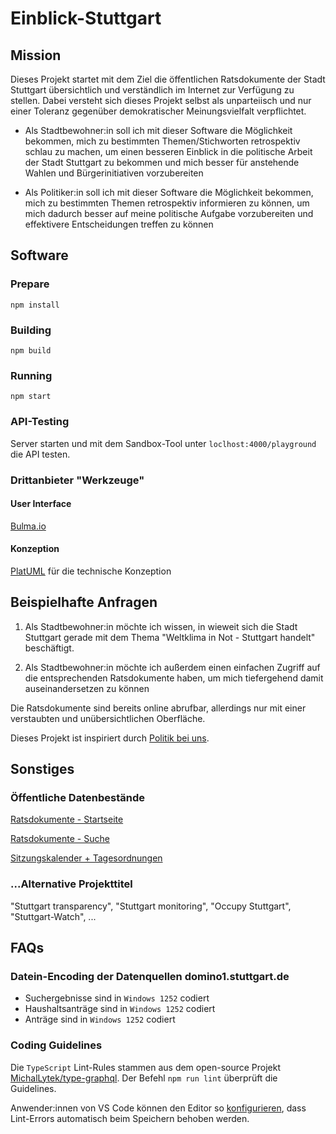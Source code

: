 # Einblick-Stuttgart

## Mission
Dieses Projekt startet mit dem Ziel die öffentlichen Ratsdokumente der Stadt Stuttgart übersichtlich und verständlich im Internet zur Verfügung zu stellen. Dabei versteht sich dieses Projekt selbst als unparteiisch und nur einer Toleranz gegenüber demokratischer Meinungsvielfalt verpflichtet.

+ Als Stadtbewohner:in soll ich mit dieser Software die Möglichkeit bekommen, mich zu bestimmten Themen/Stichworten retrospektiv schlau zu machen, um einen besseren Einblick in die politische Arbeit der Stadt Stuttgart zu bekommen und mich besser für anstehende Wahlen und Bürgerinitiativen vorzubereiten

+ Als Politiker:in soll ich mit dieser Software die Möglichkeit bekommen, mich zu bestimmten Themen retrospektiv informieren zu können, um mich dadurch besser auf meine politische Aufgabe vorzubereiten und effektivere Entscheidungen treffen zu können

## Software

### Prepare
`npm install`

### Building
`npm build`

### Running
`npm start`

### API-Testing
Server starten und mit dem Sandbox-Tool unter `loclhost:4000/playground` die API testen.

### Drittanbieter "Werkzeuge" 
#### User Interface
[Bulma.io](https://bulma.io/)

#### Konzeption
[PlatUML](http://plantuml.com/de/starting) für die technische Konzeption 

## Beispielhafte Anfragen

1. Als Stadtbewohner:in möchte ich wissen, in wieweit sich die Stadt Stuttgart gerade mit dem Thema "Weltklima in Not - Stuttgart handelt" beschäftigt.

2. Als Stadtbewohner:in möchte ich außerdem einen einfachen Zugriff auf die entsprechenden Ratsdokumente haben, um mich tiefergehend damit auseinandersetzen zu können

Die Ratsdokumente sind bereits online abrufbar, allerdings nur mit einer verstaubten und unübersichtlichen Oberfläche.

Dieses Projekt ist inspiriert durch [Politik bei uns](https://politik-bei-uns.de/).  

## Sonstiges

### Öffentliche Datenbestände

[Ratsdokumente - Startseite](https://www.stuttgart.de/external/show/ratsdokumente)

[Ratsdokumente - Suche](https://www.domino1.stuttgart.de/web/ksd/KSDRedSystem.nsf/masustart)

[Sitzungskalender + Tagesordnungen](https://www.domino1.stuttgart.de/web/ksd/KSDRedSystem.nsf/AnSiKa)

### ...Alternative Projekttitel
"Stuttgart transparency", "Stuttgart monitoring", "Occupy Stuttgart", "Stuttgart-Watch", ...

## FAQs
### Datein-Encoding der Datenquellen domino1.stuttgart.de
+ Suchergebnisse sind in `Windows 1252` codiert
+ Haushaltsanträge sind in `Windows 1252` codiert
+ Anträge sind in `Windows 1252` codiert

### Coding Guidelines
Die `TypeScript` Lint-Rules stammen aus dem open-source Projekt [MichalLytek/type-graphql](https://github.com/MichalLytek/type-graphql). Der Befehl `npm run lint` überprüft die Guidelines.

Anwender:innen von VS Code können den Editor so [konfigurieren](https://marketplace.visualstudio.com/items?itemName=ms-vscode.vscode-typescript-tslint-plugin), dass Lint-Errors automatisch beim Speichern behoben werden. 